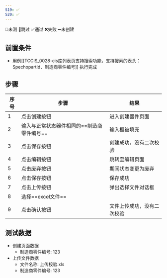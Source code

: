 ```yaml
---
S19: ✅
S20: ✅
---
```

◻️未测    🚫跳过     ✅通过    ❌失败     ➖未创建

## 前置条件

- 用例[[TCCIS_0028-cis库列表页支持搜索功能，支持搜索的表头：SpechopartId、制造商零件编号]] 执行完成

## 步骤

| 序号  | 步骤                      | 结果            |
| --- | ----------------------- | ------------- |
| 1   | 点击创建按钮                  | 进入创建器件页面      |
| 2   | 输入与正常状态器件相同的==制造商零件编号== | 输入框被填充        |
| 3   | 点击保存按钮                  | 创建成功，没有二次校验   |
| 4   | 点击编辑按钮                  | 跳转至编辑页面       |
| 5   | 点击废弃按钮                  | 期间状态变更为废弃     |
| 6   | 点击保存按钮                  | 保存成功          |
| 7   | 点击上传按钮                  | 弹出选择文件对话框     |
| 8   | 选择==excel文件==           |               |
| 9   | 点击确认按钮                  | 文件上传成功，没有二次校验 |

## 测试数据

- 创建页面数据
	- 制造商零件编号: 123
- 上传文件数据
	- 文件名称: 上传校验.xls
	- 制造商零件编号: 123
